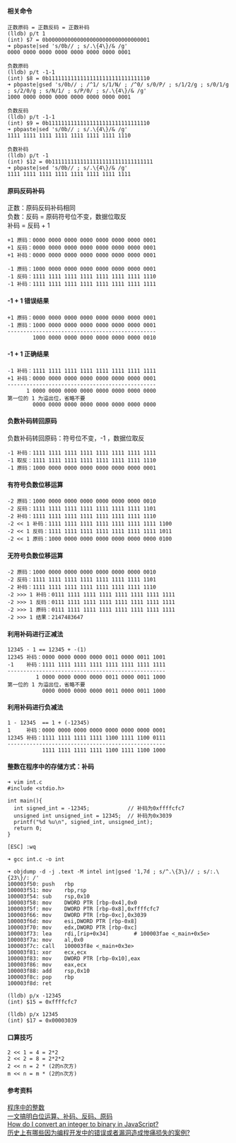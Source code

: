 #### 相关命令
```
正数原码 = 正数反码 = 正数补码
(lldb) p/t 1
(int) $7 = 0b00000000000000000000000000000001
➜ pbpaste|sed 's/0b// ; s/.\{4\}/& /g'
0000 0000 0000 0000 0000 0000 0000 0001

负数原码
(lldb) p/t -1-1
(int) $8 = 0b11111111111111111111111111111110
➜ pbpaste|gsed 's/0b// ; /^1/ s/1/N/ ; /^0/ s/0/P/ ; s/1/2/g ; s/0/1/g ; s/2/0/g ; s/N/1/ ; s/P/0/ ; s/.\{4\}/& /g'
1000 0000 0000 0000 0000 0000 0000 0001

负数反码
(lldb) p/t -1-1
(int) $9 = 0b11111111111111111111111111111110
➜ pbpaste|sed 's/0b// ; s/.\{4\}/& /g'
1111 1111 1111 1111 1111 1111 1111 1110

负数补码
(lldb) p/t -1
(int) $12 = 0b11111111111111111111111111111111
➜ pbpaste|sed 's/0b// ; s/.\{4\}/& /g'
1111 1111 1111 1111 1111 1111 1111 1111
```

#### 原码反码补码  
正数：原码反码补码相同  
负数：反码 = 原码符号位不变，数据位取反  
     补码 = 反码 + 1  
```  
+1 原码：0000 0000 0000 0000 0000 0000 0000 0001
+1 反码：0000 0000 0000 0000 0000 0000 0000 0001
+1 补码：0000 0000 0000 0000 0000 0000 0000 0001
  
-1 原码：1000 0000 0000 0000 0000 0000 0000 0001
-1 反码：1111 1111 1111 1111 1111 1111 1111 1110
-1 补码：1111 1111 1111 1111 1111 1111 1111 1111
```  
#### -1 + 1 错误结果  
```
+1 原码：0000 0000 0000 0000 0000 0000 0000 0001
-1 原码：1000 0000 0000 0000 0000 0000 0000 0001
-----------------------------------------------
        1000 0000 0000 0000 0000 0000 0000 0010
```

#### -1 + 1 正确结果  
```
-1 补码：1111 1111 1111 1111 1111 1111 1111 1111
+1 补码：0000 0000 0000 0000 0000 0000 0000 0001
-----------------------------------------------  
      1 0000 0000 0000 0000 0000 0000 0000 0000
第一位的 1 为溢出位，省略不要  
        0000 0000 0000 0000 0000 0000 0000 0000 
```

#### 负数补码转回原码  
负数补码转回原码：符号位不变，-1 ，数据位取反
```
-1 补码：1111 1111 1111 1111 1111 1111 1111 1111
-1 取反：1111 1111 1111 1111 1111 1111 1111 1110
-1 原码：1000 0000 0000 0000 0000 0000 0000 0001
```
#### 有符号负数位移运算  
```
-2 原码：1000 0000 0000 0000 0000 0000 0000 0010  
-2 反码：1111 1111 1111 1111 1111 1111 1111 1101 
-2 补码：1111 1111 1111 1111 1111 1111 1111 1110
-2 << 1 补码：1111 1111 1111 1111 1111 1111 1111 1100   
-2 << 1 反码：1111 1111 1111 1111 1111 1111 1111 1011   
-2 << 1 原码：1000 0000 0000 0000 0000 0000 0000 0100  
```
#### 无符号负数位移运算  
```
-2 原码：1000 0000 0000 0000 0000 0000 0000 0010 
-2 反码：1111 1111 1111 1111 1111 1111 1111 1101 
-2 补码：1111 1111 1111 1111 1111 1111 1111 1110 
-2 >>> 1 补码：0111 1111 1111 1111 1111 1111 1111 1111 
-2 >>> 1 反码：0111 1111 1111 1111 1111 1111 1111 1111 
-2 >>> 1 原码：0111 1111 1111 1111 1111 1111 1111 1111 
-2 >>> 1 结果：2147483647  
```  
#### 利用补码进行正减法  
```
12345 - 1 == 12345 + -(1)  
12345 补码：0000 0000 0000 0000 0011 0000 0011 1001  
-1    补码：1111 1111 1111 1111 1111 1111 1111 1111  
--------------------------------------------------  
         1 0000 0000 0000 0000 0011 0000 0011 1000  
第一位的 1 为溢出位，省略不要  
           0000 0000 0000 0000 0011 0000 0011 1000  
```  
#### 利用补码进行负减法  
```
1 - 12345  == 1 + (-12345)  
1     补码：0000 0000 0000 0000 0000 0000 0000 0001  
12345 补码：1111 1111 1111 1111 1100 1111 1100 0111  
--------------------------------------------------  
           1111 1111 1111 1111 1100 1111 1100 1000  
```  
#### 整数在程序中的存储方式：补码
```
➜ vim int.c
#include <stdio.h>

int main(){
  int signed_int = -12345;            // 补码为0x‭ffffcfc7
  unsigned int unsigned_int = 12345;  // 补码为0x‭3039
  printf("%d %u\n", signed_int, unsigned_int);
  return 0;
}

[ESC] :wq

➜ gcc int.c -o int

➜ objdump -d -j .text -M intel int|gsed '1,7d ; s/^.\{3\}// ; s/:.\{23\}/: /'
100003f50: push   rbp
100003f51: mov    rbp,rsp
100003f54: sub    rsp,0x10
100003f58: mov    DWORD PTR [rbp-0x4],0x0
100003f5f: mov    DWORD PTR [rbp-0x8],0xffffcfc7
100003f66: mov    DWORD PTR [rbp-0xc],0x3039
100003f6d: mov    esi,DWORD PTR [rbp-0x8]
100003f70: mov    edx,DWORD PTR [rbp-0xc]
100003f73: lea    rdi,[rip+0x34]        # 100003fae <_main+0x5e>
100003f7a: mov    al,0x0
100003f7c: call   100003f8e <_main+0x3e>
100003f81: xor    ecx,ecx
100003f83: mov    DWORD PTR [rbp-0x10],eax
100003f86: mov    eax,ecx
100003f88: add    rsp,0x10
100003f8c: pop    rbp
100003f8d: ret

(lldb) p/x -12345
(int) $15 = 0xffffcfc7

(lldb) p/x 12345
(int) $17 = 0x00003039
```

#### 口算技巧  
```  
2 << 1 = 4 = 2*2  
2 << 2 = 8 = 2*2*2  
2 << n = 2 * (2的n次方)  
m << n = m * (2的n次方)  
```  
  
#### 参考资料  
[程序中的整数](https://cloud.tencent.com/developer/article/1578332)  
[一文搞明白位运算、补码、反码、原码](https://juejin.im/post/6844903912425259022)  
[How do I convert an integer to binary in JavaScript?](https://stackoverflow.com/questions/9939760/how-do-i-convert-an-integer-to-binary-in-javascript)  
[历史上有哪些因为编程开发中的错误或者漏洞造成惨痛损失的案例?](https://www.zhihu.com/question/21460912)  
